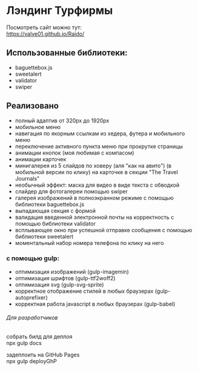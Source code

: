 # Лэндинг Турфирмы

Посмотреть сайт можно тут:<br>
<https://valve01.github.io/Raido/><br>

## Использованные библиотеки:
- baguettebox.js
- sweetalert
- validator
- swiper

## Реализовано

- полный адаптив от 320px до 1920px
- мобильное меню
- навигация по якорным ссылкам из хедера, футера и мобильного меню
- переключение активного пункта меню при прокрутке страницы
- анимации кнопок (моя любимая с компасом)
- анимации карточек
- минигалерея из 5 слайдов по ховеру (аля "как на авито") (в мобильной версии по клику) на карточке в секции "The Travel Journals"
- необычный эффект: маска для видео в виде текста с обводкой
- слайдер для фотогалереи помощью swiper
- галерея изображений в полноэкранном режиме с помощью библиотеки baguettebox.js
- выпадающая секция с формой
- валидация введенной электронной почты на корректность с помощью библиотеки validator
- всплывающее окно при успешной отправке сообщения с помощью библиотеки sweetalert
- моментальный набор номера телефона по клику на него

### с помощью gulp:
- оптимизация изображений (gulp-imagemin)
- оптимизация шрифтов (gulp-ttf2woff2)
- оптимизация svg (gulp-svg-sprite)
- корректное отображение стилей в любых браузерах (gulp-autoprefixer)
- корректная работа javascript в любых браузерах (gulp-babel)

###### Для разработчиков
собрать билд для деплоя<br>
npx gulp docs

задеплоить на GitHub Pages<br>
npx gulp deployGhP